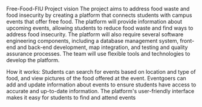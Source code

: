 Free-Food-FIU
Project vision The project aims to address food waste and food insecurity by creating a platform that connects students with campus events that offer free food. The platform will provide information about upcoming events, allowing students to reduce food waste and find ways to address food insecurity. The platform will also require several software engineering components, including a database management system, front-end and back-end development, map integration, and testing and quality assurance processes. The team will use flexible tools and technologies to develop the platform.

How it works: Students can search for events based on location and type of food, and view pictures of the food offered at the event. Eventgoers can add and update information about events to ensure students have access to accurate and up-to-date information. The platform's user-friendly interface makes it easy for students to find and attend events
